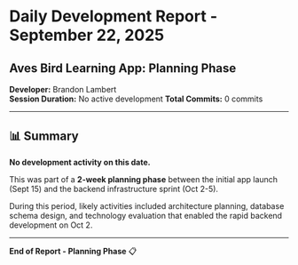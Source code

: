# Daily Development Report - September 22, 2025
## Aves Bird Learning App: Planning Phase

**Developer:** Brandon Lambert  
**Session Duration:** No active development
**Total Commits:** 0 commits

---

## 📊 Summary

**No development activity on this date.**

This was part of a **2-week planning phase** between the initial app launch (Sept 15) and the backend infrastructure sprint (Oct 2-5).

During this period, likely activities included architecture planning, database schema design, and technology evaluation that enabled the rapid backend development on Oct 2.

---

**End of Report - Planning Phase** 📋

